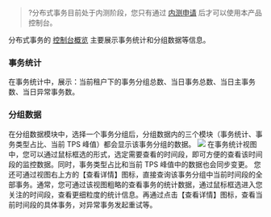 >?分布式事务目前处于内测阶段，您只有通过 [内测申请](https://cloud.tencent.com/apply/p/znps81pblws) 后才可以使用本产品控制台。

分布式事务的 [控制台概览](https://console.cloud.tencent.com/dtf/index) 主要展示事务统计和分组数据等信息。


### 事务统计
在事务统计中，展示：当前租户下的事务分组总数、当日事务总数、当日主事务数、当日异常事务数。

### 分组数据
在分组数据模块中，选择一个事务分组后，分组数据内的三个模块（事务统计、事务类型占比、当前 TPS 峰值）都会显示该事务分组的数据。
![](https://main.qcloudimg.com/raw/1ffe70e948af000bfad6a3ac9f156455.png)
在事务统计视图中，您可以通过鼠标框选的形式，选定需要查看的时间段，即可方便的查看该时间段的监控数据。同时，事务类型占比和当前 TPS 峰值中的数据也会同步变更。
您还可通过视图右上方的【查看详情】图标，直接查询该事务分组中当前时间段的全部事务。通常，您可通过该视图粗略的查看事务的统计数据，通过鼠标框选进入您关注的时间段，查看更细粒度的统计信息。再通过点击【查看详情】图标，查看当前时间段的具体事务，对异常事务发起重试等。

